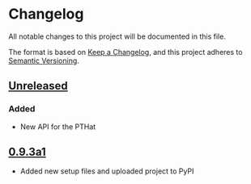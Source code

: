 # Changelog
All notable changes to this project will be documented in this file.

The format is based on [Keep a Changelog](https://keepachangelog.com/en/1.0.0/),
and this project adheres to [Semantic Versioning](https://semver.org/spec/v2.0.0.html).


## [Unreleased]
### Added
- New API for the PTHat

##  [0.9.3a1]
- Added new setup files and uploaded project to PyPI


[Unreleased]: https://github.com/olivierlacan/keep-a-changelog/compare/v0.9.3a1...HEAD
[0.9.3a1]: https://github.com/olivierlacan/keep-a-changelog/compare/v0.0.0...v0.9.3a1
